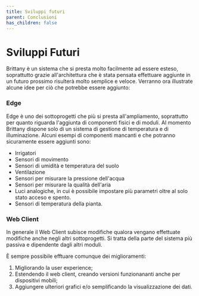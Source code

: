 ```yaml
---
title: Sviluppi futuri
parent: Conclusioni
has_children: false
---
```


# Sviluppi Futuri

Brittany è un sistema che si presta molto facilmente ad essere esteso, soprattutto grazie all'architettura che è stata pensata effettuare aggiunte in un futuro prossimo risulterà molto semplice e veloce. Verranno ora illustrate alcune idee per ciò che potrebbe essere aggiunto:

### Edge

Edge è uno dei sottoprogetti che più si presta all'ampliamento, soprattutto per quanto riguarda l'aggiunta di componenti fisici e di moduli.
Al momento Brittany dispone solo di un sistema di gestione di temperatura e di illuminazione.
Alcuni esempi di componenti mancanti e che potranno sicuramente essere aggiunti sono:

- Irrigatori
- Sensori di movimento
- Sensori di umidità e temperatura del suolo
- Ventilazione
- Sensori per misurare la pressione dell'acqua
- Sensori per misurare la qualità dell'aria
- Luci analogiche, in cui è possibile impostare più parametri oltre al solo stato acceso e spento.
- Sensori di temperatura della pianta.

### Web Client

In generale il Web Client subisce modifiche qualora vengano effettuate modifiche anche negli altri sottoprogetti. Si tratta della parte del sistema più passiva e dipendente dagli altri moduli.

È sempre possibile efftuare comunque dei miglioramenti:

1. Migliorando la user experience;
2. Estendendo il web client, creando versioni funzionananti anche per dispositivi mobili;
3. Aggiungere ulteriori grafici e/o semplificando la visualizzazione dei dati.